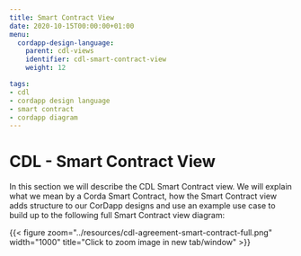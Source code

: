 ```yaml
---
title: Smart Contract View
date: 2020-10-15T00:00:00+01:00
menu:
  cordapp-design-language:
    parent: cdl-views
    identifier: cdl-smart-contract-view
    weight: 12

tags:
- cdl
- cordapp design language
- smart contract
- cordapp diagram
---
```


# CDL - Smart Contract View

In this section we will describe the CDL Smart Contract view. We will explain what we mean by a Corda Smart Contract, how the Smart Contract view adds structure to our CorDapp designs and use an example use case to build up to the following full Smart Contract view diagram:

{{< figure zoom="../resources/cdl-agreement-smart-contract-full.png" width="1000" title="Click to zoom image in new tab/window" >}}

